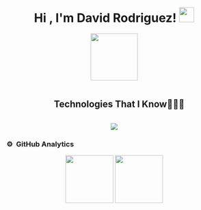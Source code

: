 <h1 align="center">Hi , I'm David Rodriguez! <img src="https://media.giphy.com/media/hvRJCLFzcasrR4ia7z/giphy.gif" width="35"></h1>
<p align="center">
  <a href="https://github.com/DenverCoder1/readme-typing-svg">
    <img height="110em" src="https://readme-typing-svg.herokuapp.com?font=Time+New+Roman&color=%23C8BE25&size=25&center=true&vCenter=true&width=600&height=100&lines=Software+Engineer+💻;Java+Enthusiast+☕">
  </a>
</p>


<div id="user-content-toc">
  <ul align="center">
    <summary><h2 style="display: inline-block">Technologies That I Know👨🏻‍💻</h2></summary>
  </ul>
</div>

<p align="center">
  <img src="https://skills.syvixor.com/api/icons?i=git,aws,docker,jenkins,spring,redis,mongodb,grpc,graphql,prometheus,grafana&perline=14" />
</p>

 ### ⚙️ &nbsp;GitHub Analytics

<p align="center">
  <img height="112rem" src="https://github-readme-stats-eight-theta.vercel.app/api?username=devdevbadillo&show_icons=true&theme=ayu-mirage&include_all_commits=true&count_private=true"/>
  
  <img height="112rem" src="https://github-readme-stats-eight-theta.vercel.app/api/top-langs/?username=devdevbadillo&layout=compact&langs_count=8&theme=ayu-mirage"/>
</p>

